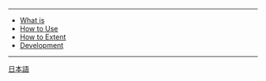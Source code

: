 ----
* [What is](/ "What is Microbit More")
* [How to Use](how-to-use "How to Use Microbit More")
* [How to Extent](how-to-extent "How to Extent Microbit More")
* [Development](development "Development of Mcirobit More")
----
<a href="/docs/ja/" target="_self">日本語</a>